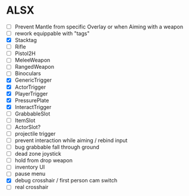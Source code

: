 # ALSX

- [ ] Prevent Mantle from specific Overlay or when Aiming with a weapon
- [ ] rework equippable with "tags"
- [x] Stacktag
- [ ] Rifle
- [ ] Pistol2H
- [ ] MeleeWeapon
- [ ] RangedWeapon
- [ ] Binoculars
- [x] GenericTrigger
- [x] ActorTrigger
- [x] PlayerTrigger
- [x] PressurePlate
- [x] InteractTrigger
- [ ] GrabbableSlot
- [ ] ItemSlot
- [ ] ActorSlot?
- [ ] projectile trigger
- [ ] prevent interaction while aiming / rebind input
- [ ] bug grabbable fall through ground
- [ ] dead zone joystick
- [ ] hold from drop weapon
- [ ] inventory UI
- [ ] pause menu
- [x] debug crosshair / first person cam switch
- [ ] real crosshair